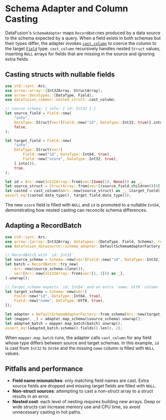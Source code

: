 <!---
  Licensed to the Apache Software Foundation (ASF) under one
  or more contributor license agreements.  See the NOTICE file
  distributed with this work for additional information
  regarding copyright ownership.  The ASF licenses this file
  to you under the Apache License, Version 2.0 (the
  "License"); you may not use this file except in compliance
  with the License.  You may obtain a copy of the License at

    http://www.apache.org/licenses/LICENSE-2.0

  Unless required by applicable law or agreed to in writing,
  software distributed under the License is distributed on an
  "AS IS" BASIS, WITHOUT WARRANTIES OR CONDITIONS OF ANY
  KIND, either express or implied.  See the License for the
  specific language governing permissions and limitations
  under the License.
-->

# Schema Adapter and Column Casting

DataFusion's `SchemaAdapter` maps `RecordBatch`es produced by a data source to the
schema expected by a query. When a field exists in both schemas but their types
differ, the adapter invokes [`cast_column`](../../../datafusion/common/src/nested_struct.rs)
to coerce the column to the target [`Field`] type. `cast_column` recursively
handles nested `Struct` values, inserting `NULL` arrays for fields that are
missing in the source and ignoring extra fields.

## Casting structs with nullable fields

```rust
use std::sync::Arc;
use arrow::array::{Int32Array, StructArray};
use arrow::datatypes::{DataType, Field};
use datafusion_common::nested_struct::cast_column;

// source schema: { info: { id: Int32 } }
let source_field = Field::new(
    "info",
    DataType::Struct(vec![Field::new("id", DataType::Int32, true)].into()),
    false,
);

let target_field = Field::new(
    "info",
    DataType::Struct(vec![
        Field::new("id", DataType::Int64, true),
        Field::new("score", DataType::Int32, true),
    ].into()),
    true,
);

let id = Arc::new(Int32Array::from(vec![Some(1), None])) as _;
let source_struct = StructArray::from(vec![(source_field.children()[0].clone(), id)]);
let casted = cast_column(&Arc::new(source_struct) as _, &target_field).unwrap();
assert_eq!(casted.data_type(), target_field.data_type());
```

The new `score` field is filled with `NULL` and `id` is promoted to a nullable
`Int64`, demonstrating how nested casting can reconcile schema differences.

## Adapting a RecordBatch

```rust
use std::sync::Arc;
use arrow::{array::Int32Array, datatypes::{DataType, Field, Schema}, record_batch::RecordBatch};
use datafusion_datasource::schema_adapter::DefaultSchemaAdapterFactory;

// RecordBatch with `id: Int32`
let source_schema = Schema::new(vec![Field::new("id", DataType::Int32, true)]);
let batch = RecordBatch::try_new(
    Arc::new(source_schema.clone()),
    vec![Arc::new(Int32Array::from(vec![1, 2])) as _],
).unwrap();

// Target schema expects `id: Int64` and an extra `name: Utf8` column
let target_schema = Schema::new(vec![
    Field::new("id", DataType::Int64, true),
    Field::new("name", DataType::Utf8, true),
]);

let adapter = DefaultSchemaAdapterFactory::from_schema(Arc::new(target_schema));
let (mapper, _) = adapter.map_schema(&source_schema).unwrap();
let adapted_batch = mapper.map_batch(batch).unwrap();
assert_eq!(adapted_batch.schema().fields().len(), 2);
```

When `mapper.map_batch` runs, the adapter calls `cast_column` for any field whose
type differs between source and target schemas. In this example, `id` is cast from
`Int32` to `Int64` and the missing `name` column is filled with `NULL` values.

## Pitfalls and performance

- **Field name mismatches**: only matching field names are cast. Extra source
  fields are dropped and missing target fields are filled with `NULL`.
- **Non-struct sources**: attempting to cast a non-struct array to a struct
  results in an error.
- **Nested cost**: each level of nesting requires building new arrays. Deep or
  wide structs can increase memory use and CPU time, so avoid unnecessary
  casting in hot paths.

[`Field`]: https://docs.rs/arrow/latest/arrow/datatypes/struct.Field.html

